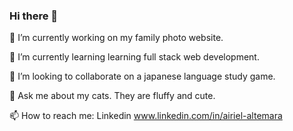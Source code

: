 ### Hi there 👋

🔭 I’m currently working on my family photo website.

🌱 I’m currently learning learning full stack web development.

👯 I’m looking to collaborate on a japanese language study game.

💬 Ask me about my cats. They are fluffy and cute.

📫 How to reach me: Linkedin www.linkedin.com/in/airiel-altemara



